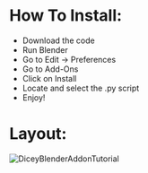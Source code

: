 # How To Install:

- Download the code
- Run Blender
- Go to Edit -> Preferences
- Go to Add-Ons
- Click on Install
- Locate and select the .py script
- Enjoy!

# Layout:
![DiceyBlenderAddonTutorial](https://user-images.githubusercontent.com/61537549/184713400-169d5eb6-4afb-4925-917f-a27fb11dc5ed.png)

